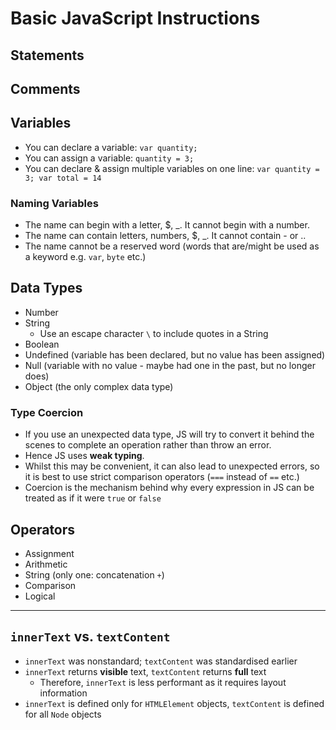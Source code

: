 # Basic JavaScript Instructions

## Statements

## Comments

## Variables

- You can declare a variable: `var quantity;`
- You can assign a variable: `quantity = 3;`
- You can declare & assign multiple variables on one line: `var quantity = 3; var total = 14`

### Naming Variables

- The name can begin with a letter, \$, \_. It cannot begin with a number.
- The name can contain letters, numbers, \$, \_. It cannot contain - or ..
- The name cannot be a reserved word (words that are/might be used as a keyword e.g. `var`, `byte` etc.)

## Data Types

- Number
- String
  - Use an escape character `\` to include quotes in a String
- Boolean
- Undefined (variable has been declared, but no value has been assigned)
- Null (variable with no value - maybe had one in the past, but no longer does)
- Object (the only complex data type)

### Type Coercion

- If you use an unexpected data type, JS will try to convert it behind the scenes to complete an operation rather than throw an error.
- Hence JS uses **weak typing**.
- Whilst this may be convenient, it can also lead to unexpected errors, so it is best to use strict comparison operators (`===` instead of `==` etc.)
- Coercion is the mechanism behind why every expression in JS can be treated as if it were `true` or `false`

## Operators

- Assignment
- Arithmetic
- String (only one: concatenation `+`)
- Comparison
- Logical

---

## `innerText` vs. `textContent`

- `innerText` was nonstandard; `textContent` was standardised earlier
- `innerText` returns **visible** text, `textContent` returns **full** text
  - Therefore, `innerText` is less performant as it requires layout information
- `innerText` is defined only for `HTMLElement` objects, `textContent` is defined for all `Node` objects
